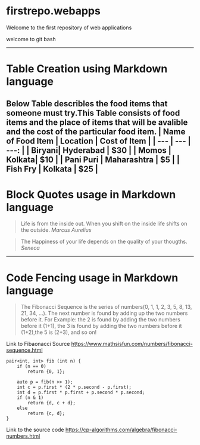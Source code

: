 # firstrepo.webapps

Welcome to the first repository of web applications

welcome to git bash

---
# Table Creation using Markdown language
Below Table describles the food items that someone must try.This Table consists of food items and the place of items that will be avalible and the cost of the particular food item.
| Name of Food Item | Location | Cost of Item |
| --- | --- | ---: |
| Biryani| Hyderabad | $30 |
| Momos | Kolkata| $10 |
| Pani Puri | Maharashtra | $5 |
| Fish Fry | Kolkata | $25 |
---
# Block Quotes usage in Markdown language
> Life is from the inside out. When you shift on the inside life shifts on the outside. *Marcus Aurelius*

> The Happiness of your life depends on the quality of your thougths. *Seneca*
---
# Code Fencing usage in Markdown language
> The Fibonacci Sequence is the series of numbers(0, 1, 1, 2, 3, 5, 8, 13, 21, 34, ...). The next number is found by adding up the two numbers before it. For Example: the 2 is found by adding the two numbers before it (1+1), the 3 is found by adding the two numbers before it (1+2),the 5 is (2+3), and so on!

Link to Fibaonacci Source  <https://www.mathsisfun.com/numbers/fibonacci-sequence.html>
```
pair<int, int> fib (int n) {
    if (n == 0)
        return {0, 1};

    auto p = fib(n >> 1);
    int c = p.first * (2 * p.second - p.first);
    int d = p.first * p.first + p.second * p.second;
    if (n & 1)
        return {d, c + d};
    else
        return {c, d};
} 
```
Link to the source code <https://cp-algorithms.com/algebra/fibonacci-numbers.html>
